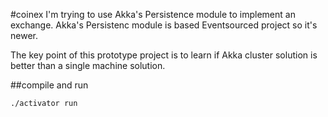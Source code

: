 #coinex
I'm trying to use Akka's Persistence module to implement an exchange. Akka's Persistenc module is based Eventsourced project so it's newer.

The key point of this prototype project is to learn if Akka cluster solution is better than a single machine solution.

##compile and run

`./activator run`